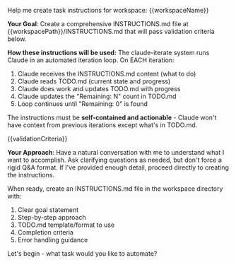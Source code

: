 Help me create task instructions for workspace: {{workspaceName}}

**Your Goal**: Create a comprehensive INSTRUCTIONS.md file at {{workspacePath}}/INSTRUCTIONS.md that will pass validation criteria below.

**How these instructions will be used:**
The claude-iterate system runs Claude in an automated iteration loop. On EACH iteration:
1. Claude receives the INSTRUCTIONS.md content (what to do)
2. Claude reads TODO.md (current state and progress)
3. Claude does work and updates TODO.md with progress
4. Claude updates the "Remaining: N" count in TODO.md
5. Loop continues until "Remaining: 0" is found

The instructions must be **self-contained and actionable** - Claude won't have context from previous iterations except what's in TODO.md.

{{validationCriteria}}

**Your Approach**:
Have a natural conversation with me to understand what I want to accomplish. Ask clarifying questions as needed, but don't force a rigid Q&A format. If I've provided enough detail, proceed directly to creating the instructions.

When ready, create an INSTRUCTIONS.md file in the workspace directory with:
1. Clear goal statement
2. Step-by-step approach
3. TODO.md template/format to use
4. Completion criteria
5. Error handling guidance

Let's begin - what task would you like to automate?
